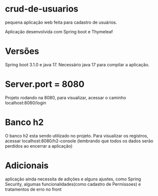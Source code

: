 # crud-de-usuarios
pequena aplicação web feita para cadastro de usuários.

Aplicação desenvolvida com Spring boot e Thymeleaf


# Versões

Spring boot 3.1.0 e java 17. 
Necessário java 17 para compilar a aplicação.


# Server.port = 8080
Projeto rodando na 8080, para visualizar, acessar o caminho localhost:8080/login

# Banco h2

O banco h2 esta sendo utilizado no projeto. Para visualizar os registros, acessar localhost:8080/h2-console
(lembrando que todos os dados serão perdidos ao encerrar a aplicação)

# Adicionais

aplicação ainda necessita de adições e alguns ajustes, como Spring Security, algumas funcionalidades(como cadastro de Permissoes) e tratamentos de erro no front

